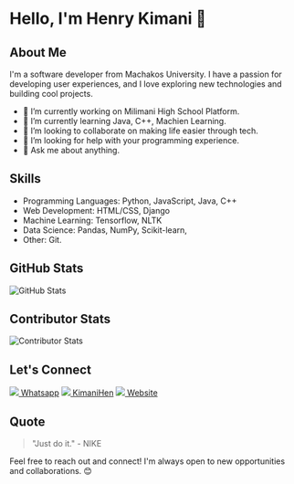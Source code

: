 # Hello, I'm Henry Kimani 👋

## About Me

I'm a software developer from Machakos University. I have a passion for developing user experiences, and I love exploring new technologies and building cool projects.

- 🔭 I’m currently working on Milimani High School Platform.
- 🌱 I’m currently learning Java, C++, Machien Learning.
- 👯 I’m looking to collaborate on making life easier through tech.
- 🤔 I’m looking for help with your programming experience.
- 💬 Ask me about anything.

## Skills

- Programming Languages: Python, JavaScript, Java, C++
- Web Development: HTML/CSS, Django
- Machine Learning: Tensorflow, NLTK
- Data Science: Pandas, NumPy, Scikit-learn,
- Other: Git.

## GitHub Stats

![GitHub Stats](https://github-readme-stats.vercel.app/api?username=H3nryK&show_icons=true&theme=dark)

## Contributor Stats

![Contributor Stats](https://github-readme-stats.vercel.app/api/top-langs/?username=H3nryK&layout=compact&theme=dark)

## Let's Connect

[<img src="https://img.icons8.com/color/48/000000/whatsapp.png"/> Whatsapp](https://wa.me/+2547057618424)
[<img src="https://img.icons8.com/color/48/000000/x.png"/> KimaniHen](https://twitter.com/KimaniHen)
[<img src="https://img.icons8.com/color/48/000000/domain.png"/> Website](https://henry.milimanihighschool.co.ke)

## Quote

> "Just do it." - NIKE
  
Feel free to reach out and connect! I'm always open to new opportunities and collaborations. 😊
